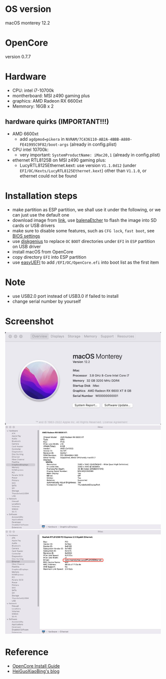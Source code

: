 # OS version
macOS monterey 12.2

# OpenCore
version 0.7.7

# Hardware
* CPU: intel i7-10700k
* montherboard: MSI z490 gaming plus
* graphics: AMD Radeon RX 6600xt
* Memmory: 16GB x 2
 
## hardware quirks (IMPORTANT!!!)
* AMD 6600xt
	* add `agdpmod=pikera` in `NVRAM/7C436110-AB2A-4BBB-A880-FE41995C9F82/boot-args` (already in config.plist)
* CPU intel 10700k:
	* very important: `SystemProductName: iMac20,1` (already in config.plist)
* ethernet RTL8125B on MSI z490 gaming plus:
	* LucyRTL8125Ethernet.kext: use version `V1.1.0d12` (under `EFI/OC/Kexts/LucyRTL8125Ethernet.kext`) other than `V1.1.0`, or ethernet could not be found 

# Installation steps
* make partition as ESP partition, we shall use it under the following, or we can just use the default one
* download image from [link](https://mp.weixin.qq.com/s/9B1SMBEWbqgOrg7PGzLaCw), use [balenaEtcher](https://www.balena.io/etcher/) to flash the image into SD cards or USB drivers
* make sure to disable some features, such as `CFG lock`, `fast boot`, see [BIOS settings](https://dortania.github.io/OpenCore-Install-Guide/config.plist/comet-lake.html#intel-bios-settings)
* use [diskgenius](https://www.diskgenius.com/) to replace `OC` `BOOT` directories under `EFI` in `ESP` partition on USB driver
* install macOS from OpenCore
* copy directory `EFI` into ESP partition
* use [easyUEFI](https://www.easyuefi.com/) to add `/EFI/OC/OpenCore.efi` into boot list as the first item

# Note
* use USB2.0 port instead of USB3.0 if failed to install
* change serial number by yourself

# Screenshot
![](screenshot/monterey.jpeg)
![](screenshot/graphics.jpeg)
![](screenshot/ethernet.jpeg)

# Reference
* [OpenCore Install Guide](https://dortania.github.io/OpenCore-Install-Guide/)
* [HeiGuoXiaoBing's blog](https://mp.weixin.qq.com/s/9B1SMBEWbqgOrg7PGzLaCw)

